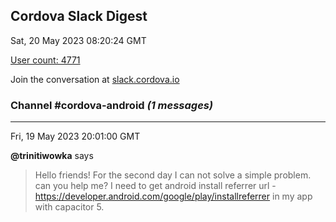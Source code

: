 ## Cordova Slack Digest
Sat, 20 May 2023 08:20:24 GMT

[User count: 4771](https://cordova.slack.com/)


Join the conversation at [slack.cordova.io](http://slack.cordova.io/)

### __Channel #cordova-android__ _(1 messages)_
---

Fri, 19 May 2023 20:01:00 GMT

__@trinitiwowka__ says 
> Hello friends! For the second day I can not solve a simple problem. can you help me? I need to get android install referrer url - <https://developer.android.com/google/play/installreferrer> in my app with capacitor 5.
> 
